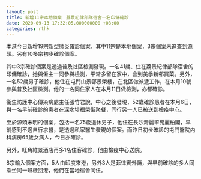 ```yaml
---
layout: post
title: 新增11宗本地個案　荔景紀律部隊宿舍一名印傭確診
date: 2020-09-13 17:32:05.000000000 +08:00
categories: rthk
---
```


本港今日新增19宗新型肺炎確診個案，其中11宗是本地個案，3宗個案未追查到源頭。另有10多宗初步確診個案。

其中3宗確診個案是透過普及社區檢測發現。一名41歲、住在荔景紀律部隊宿舍的印傭確診，她與僱主一同參與檢測，平常多留在家中，會到美孚新邨買菜。另外，一名52歲男子確診，他住在屯門山景邨景榮樓，在北區做派遞工作，在本月10號參與普及社區檢測。他的一名同住家人在本月11日做檢測，亦都確診。

衞生防護中心傳染病處主任張竹君說，中心之後發現，52歲確診患者在本月6日，與一名早前確診的患者在深水埗福榮街聚餐，同行另一人已被送到檢疫中心。

至於源頭未明的個案，包括一名75歲退休男子，他住在長沙灣麗翠苑麗柏閣，早前感到不適自行求醫，是透過私家醫生發現的個案。而昨日初步確診的屯門醫院内科病房65歲女病人，今日亦確診。

另外，旺角維景酒店再多1名住客確診，他由檢疫中心送院。

8宗輸入個案方面，5人由印度來港，另外3人是菲律賓外傭，與早前確診的多人同乘坐同一班機回港，他們在當地宿舍同住。
